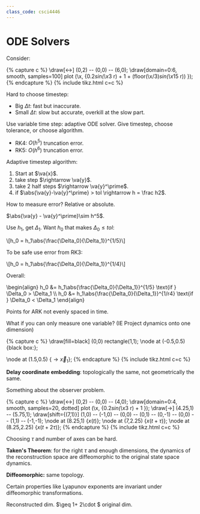 ```yaml
---
class_code: csci4446
---
```

# ODE Solvers

Consider:

{% capture c %}
\draw[<->] (0,2) -- (0,0) -- (6,0);
\draw[domain=0:6, smooth, samples=100] plot (\x, {0.2*sin(\x*3 r) + 1 + (floor(\x/3)*sin(\x*15 r)) });
{% endcapture %}
{% include tikz.html c=c %}

Hard to choose timestep:
- Big $\Delta t$: fast but inaccurate.
- Small $\Delta t$: slow but accurate, overkill at the slow part.

Use variable time step: adaptive ODE solver. Give timestep, choose tolerance, or choose algorithm.

- RK4: $O(h^5)$ truncation error.
- RK5: $O(h^6)$ truncation error.

Adaptive timestep algorithm:

1. Start at $\va{x}$.
2. take step $\rightarrow \va{y}$.
3. take 2 half steps $\rightarrow \va{y}^\prime$.
4. if $\abs{\va{y}-\va{y}^\prime} > tol \rightarrow h = \frac h2$.

How to measure error? Relative or absolute.

$\abs{\va{y} - \va{y}^\prime}\sim h^5$.

Use $h_1$, get $\Delta_1$. Want $h_0$ that makes $\Delta_0 \leq tol$:

\\[h_0 = h_1\abs{\frac{\Delta_0}{\Delta_1}}^{1/5}\\]

To be safe use error from RK3:

\\[h_0 = h_1\abs{\frac{\Delta_0}{\Delta_1}}^{1/4}\\]

Overall:

\begin{align}
h_0 &= h_1\abs{\frac{\Delta_0}{\Delta_1}}^{1/5} \text{if } \Delta_0 > \Delta_1 \\\ 
h_0 &= h_1\abs{\frac{\Delta_0}{\Delta_1}}^{1/r4} \text{if } \Delta_0 < \Delta_1
\end{align}

Points for ARK not evenly spaced in time.

What if you can only measure one variable? (IE Project dynamics onto one dimension)

{% capture c %}
\draw[fill=black] (0,0) rectangle(1,1);
\node at (-0.5,0.5) {black box:};

\node at (1.5,0.5) {$\rightarrow \vec{x}_1$};
{% endcapture %}
{% include tikz.html c=c %}

__Delay coordinate embedding__: topologically the same, not geometrically the same.

Something about the observer problem.

{% capture c %}
\draw[<->] (0,2) -- (0,0) -- (4,0);
\draw[domain=0:4, smooth, samples=20, dotted] plot (\x, {0.2*sin(\x*3 r) + 1 });
\draw[->] (4.25,1) -- (5.75,1);
\draw[shift={(7,1)}] (1,0) -- (-1,0) -- (0,0) -- (0,1) -- (0,-1) -- (0,0) -- (1,1) -- (-1,-1);
\node at (8.25,1) {$x(t)$};
\node at (7,2.25) {$x(t+\tau)$};
\node at (8.25,2.25) {$x(t+2\tau)$};
{% endcapture %}
{% include tikz.html c=c %}

Choosing $\tau$ and number of axes can be hard.

__Taken's Theorem__: for the right $\tau$ and enough dimensions, the dynamics of the reconstruction space are diffeomorphic to the original state space dynamics.

__Diffeomorphic:__ same topology.

Certain properties like Lyapunov exponents are invariant under diffeomorphic transformations.

Reconstructed dim. $\geq 1+ 2\cdot $ original dim.